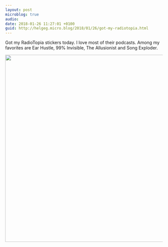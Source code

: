 ```yaml
---
layout: post
microblog: true
audio: 
date: 2018-01-26 11:27:01 +0100
guid: http://helgeg.micro.blog/2018/01/26/got-my-radiotopia.html
---
```

Got my RadioTopia stickers today. I love most of their podcasts. Among my favorites are Ear Hustle, 99% Invisible, The Allusionist and Song Exploder.

<img src="http://helgeg.micro.blog/uploads/2018/bf6a0be61c.jpg" width="600" height="600" />
